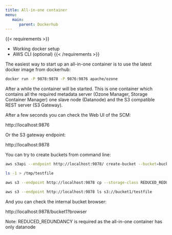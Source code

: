 ```yaml
---
title: All-in-one container
menu:
   main:
      parent: Dockerhub
---
```

<!---
  Licensed to the Apache Software Foundation (ASF) under one or more
  contributor license agreements.  See the NOTICE file distributed with
  this work for additional information regarding copyright ownership.
  The ASF licenses this file to You under the Apache License, Version 2.0
  (the "License"); you may not use this file except in compliance with
  the License.  You may obtain a copy of the License at

      http://www.apache.org/licenses/LICENSE-2.0

  Unless required by applicable law or agreed to in writing, software
  distributed under the License is distributed on an "AS IS" BASIS,
  WITHOUT WARRANTIES OR CONDITIONS OF ANY KIND, either express or implied.
  See the License for the specific language governing permissions and
  limitations under the License.
-->

{{< requirements >}}
 * Working docker setup
 * AWS CLI (optional)
{{< /requirements >}}

The easiest way to start up an all-in-one container is to use the latest docker image from dockerhub:

```bash
docker run -P 9878:9878 -P 9876:9876 apache/ozone
```

After a while the container will be started. This is one container which contains all the required metadata server (Ozone Manager, Storage Container Manager) one slave node (Datanode) and the S3 compatible REST server (S3 Gateway).

After a few seconds you can check the Web UI of the SCM:

http://localhost:9876

Or the S3 gateway endpoint:

http://localhost:9878

You can try to create buckets from command line:

```bash
aws s3api --endpoint http://localhost:9878/ create-bucket --bucket=bucket1

ls -1 > /tmp/testfile

aws s3 --endpoint http://localhost:9878 cp --storage-class REDUCED_REDUNDANCY  /tmp/testfile  s3://bucket1/testfile

aws s3 --endpoint http://localhost:9878 ls s3://bucket1/testfile
```

And you can check the internal bucket browser:

http://localhost:9878/bucket1?browser

<div class="alert alert-info" role="alert">Note: REDUCED_REDUNDANCY is required as the all-in-one container has only datanode</div>